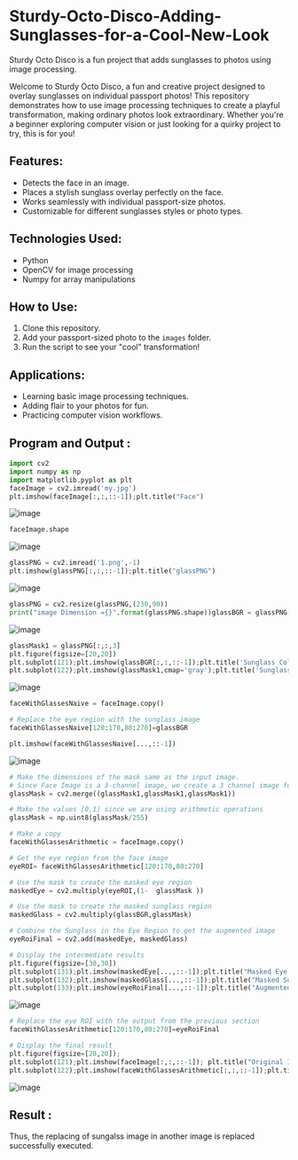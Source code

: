# Sturdy-Octo-Disco-Adding-Sunglasses-for-a-Cool-New-Look

Sturdy Octo Disco is a fun project that adds sunglasses to photos using image processing.

Welcome to Sturdy Octo Disco, a fun and creative project designed to overlay sunglasses on individual passport photos! This repository demonstrates how to use image processing techniques to create a playful transformation, making ordinary photos look extraordinary. Whether you're a beginner exploring computer vision or just looking for a quirky project to try, this is for you!

## Features:
- Detects the face in an image.
- Places a stylish sunglass overlay perfectly on the face.
- Works seamlessly with individual passport-size photos.
- Customizable for different sunglasses styles or photo types.

## Technologies Used:
- Python
- OpenCV for image processing
- Numpy for array manipulations

## How to Use:
1. Clone this repository.
2. Add your passport-sized photo to the `images` folder.
3. Run the script to see your "cool" transformation!

## Applications:
- Learning basic image processing techniques.
- Adding flair to your photos for fun.
- Practicing computer vision workflows.

## Program and Output :
```py
import cv2
import numpy as np
import matplotlib.pyplot as plt
faceImage = cv2.imread('my.jpg')
plt.imshow(faceImage[:,:,::-1]);plt.title("Face")
```

![image](https://github.com/user-attachments/assets/4fba124c-4957-4fad-9424-8acd60092abb)

```py
faceImage.shape
```
![image](https://github.com/user-attachments/assets/a52d701c-a819-42d9-8a65-cf426a011f38)

```py
glassPNG = cv2.imread('1.png',-1)
plt.imshow(glassPNG[:,:,::-1]);plt.title("glassPNG")
```

![image](https://github.com/user-attachments/assets/346995aa-724d-43fd-9395-c7e912f0d205)

```py
glassPNG = cv2.resize(glassPNG,(230,90))
print("image Dimension ={}".format(glassPNG.shape))glassBGR = glassPNG[:,:,0:3]
```

![image](https://github.com/user-attachments/assets/3fd67f0e-fb9b-4a26-900b-f07b43970ea7)

```py
glassMask1 = glassPNG[:,:,3]
plt.figure(figsize=[20,20])
plt.subplot(121);plt.imshow(glassBGR[:,:,::-1]);plt.title('Sunglass Color channels');
plt.subplot(122);plt.imshow(glassMask1,cmap='gray');plt.title('Sunglass Alpha channel');
```

![image](https://github.com/user-attachments/assets/f652a9e0-553d-4443-98ff-540f1af8cd6c)

```py
faceWithGlassesNaive = faceImage.copy()

# Replace the eye region with the sunglass image
faceWithGlassesNaive[120:170,80:270]=glassBGR

plt.imshow(faceWithGlassesNaive[...,::-1])
```

![image](https://github.com/user-attachments/assets/e7b377a4-6294-4796-aaf6-e83fe57caed3)

```py
# Make the dimensions of the mask same as the input image.
# Since Face Image is a 3-channel image, we create a 3 channel image for the mask
glassMask = cv2.merge((glassMask1,glassMask1,glassMask1))

# Make the values [0,1] since we are using arithmetic operations
glassMask = np.uint8(glassMask/255)

# Make a copy
faceWithGlassesArithmetic = faceImage.copy()

# Get the eye region from the face image
eyeROI= faceWithGlassesArithmetic[120:170,80:270]

# Use the mask to create the masked eye region
maskedEye = cv2.multiply(eyeROI,(1-  glassMask ))

# Use the mask to create the masked sunglass region
maskedGlass = cv2.multiply(glassBGR,glassMask)

# Combine the Sunglass in the Eye Region to get the augmented image
eyeRoiFinal = cv2.add(maskedEye, maskedGlass)

# Display the intermediate results
plt.figure(figsize=[30,30])
plt.subplot(131);plt.imshow(maskedEye[...,::-1]);plt.title("Masked Eye Region")
plt.subplot(132);plt.imshow(maskedGlass[...,::-1]);plt.title("Masked Sunglass Region")
plt.subplot(133);plt.imshow(eyeRoiFinal[...,::-1]);plt.title("Augmented Eye and Sunglass")
```

![image](https://github.com/user-attachments/assets/2c53054b-c556-436f-9c0c-9f6970ef39aa)
```py
# Replace the eye ROI with the output from the previous section
faceWithGlassesArithmetic[120:170,80:270]=eyeRoiFinal

# Display the final result
plt.figure(figsize=[20,20]);
plt.subplot(121);plt.imshow(faceImage[:,:,::-1]); plt.title("Original Image");
plt.subplot(122);plt.imshow(faceWithGlassesArithmetic[:,:,::-1]);plt.title("With Sunglasses");
```

![image](https://github.com/user-attachments/assets/02e2b244-8f2f-4878-b52d-707675ec4b78)

## Result :
Thus, the replacing of sungalss image in another image is replaced successfully executed.
